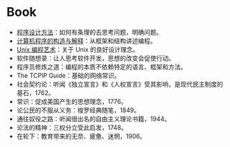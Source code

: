 # Book 


- [程序设计方法](https://htdp.org/)：如何有条理的去思考问题，明确问题。
- [计算机程序的构造与解释](https://mitp-content-server.mit.edu/books/content/sectbyfn/books_pres_0/6515/sicp.zip/index.html)：从框架和结构讲述编程。
- [Unix 编程艺术](http://www.catb.org/~esr/writings/taoup/html/)：关于 Unix 的良好设计理念。
- 软件随想录：让人思考软件开发，思想的改变会促使行动。
- 程序员修炼之道：编程的本质不依赖特定的语言、框架和方法。
- The TCPIP Guide：基础的网络常识。
- 社会契约论：听闻《独立宣言》和《人权宣言》受其影响，是现代民主制度的基石，1762。
- 常识：促成美国产生的思想理念，1776。
- 论公民的不服从义务：梭罗经典随笔，1849。
- 通往奴役之路：听闻很出名的自由主义理论书籍，1944。
- 论法的精神：三权分立受此启发，1748。
- 在轮下：教育带来的无奈、疲惫、迷惘，1906。